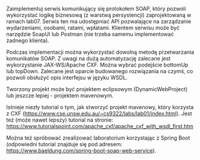 Zaimplementuj serwis komunikujący się protokołem SOAP, który pozwoli wykorzystać logikę biznesową (z warstwą
persystencji) zaprojektowaną w ramach lab07. Serwis ten ma udostępniać API pozwalające na zarządzanie wydarzeniami,
osobami, ratami, wpłatami. Klientem serwisu może być narzędzie SoapUI lub Postman (nie trzeba samemu implementować
żadnego klienta).

Podczas implementacji można wykorzystać dowolną metodę przetwarzania komunikatów SOAP. Z uwagi na dużą automatyzację
zalecane jest wykorzystanie JAX-WS/Apache CXF. Można wybrać podejście bottomUp lub topDown. Zalecane jest oparcie
budowanego rozwiązania na czymś, co pozwoli obsłużyć opis interfejsu w języku WSDL.

Tworzony projekt może być projektem eclipsowym (DynamicWebProject) lub jeszcze lepiej - projektem mavenowym.

Istnieje niezły tutorial o tym, jak stworzyć projekt mavenowy, który korzysta z
CXF (https://www.cse.unsw.edu.au/~cs9322/labs/lab01/index.html). Jest też (może nawet lepszy) tutorial na
stronie: https://www.tutorialspoint.com/apache_cxf/apache_cxf_with_wsdl_first.htm

Można też spróbować zrealizować laboratorium korzystając z Spring Boot (odpowiedni tutorial znajduje się pod
adresem: https://www.baeldung.com/spring-boot-soap-web-service).
